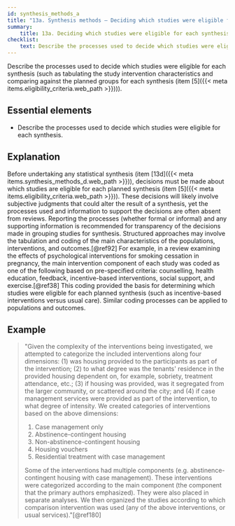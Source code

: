 ```yaml
---
id: synthesis_methods_a
title: "13a. Synthesis methods – Deciding which studies were eligible for each synthesis"
summary:
    title: 13a. Deciding which studies were eligible for each synthesis
checklist:
    text: Describe the processes used to decide which studies were eligible for each synthesis (such as tabulating the study intervention characteristics and comparing against the planned groups for each synthesis described in item 5.
---
```


Describe the processes used to decide which studies were eligible for each synthesis (such as tabulating the study intervention characteristics and comparing against the planned groups for each synthesis (item [5]({{< meta items.eligibility_criteria.web_path >}}))).

## Essential elements

-   Describe the processes used to decide which studies were eligible
    for each synthesis.

## Explanation

Before undertaking any statistical synthesis (item
[13d]({{< meta items.synthesis_methods_d.web_path >}})), decisions must be made about which studies are eligible for each planned synthesis (item [5]({{< meta items.eligibility_criteria.web_path >}})). 
These decisions will likely involve subjective judgments that could 
alter the result of a synthesis, yet the
processes used and information to support the decisions are often absent
from reviews. Reporting the processes (whether formal or informal) and
any supporting information is recommended for transparency of the
decisions made in grouping studies for synthesis. Structured approaches
may involve the tabulation and coding of the main characteristics of the
populations, interventions, and outcomes.[@ref92] For example, in a
review examining the effects of psychological interventions for smoking
cessation in pregnancy, the main intervention component of each study
was coded as one of the following based on pre-specified criteria:
counselling, health education, feedback, incentive-based interventions,
social support, and exercise.[@ref38] This coding provided the basis for
determining which studies were eligible for each planned synthesis (such
as incentive-based interventions versus usual care). Similar coding
processes can be applied to populations and outcomes.

## Example

> "Given the complexity of the interventions being investigated, we
attempted to categorize the included interventions along four
dimensions: (1) was housing provided to the participants as part of the
intervention; (2) to what degree was the tenants' residence in the
provided housing dependent on, for example, sobriety, treatment
attendance, etc.; (3) if housing was provided, was it segregated from
the larger community, or scattered around the city; and (4) if case
management services were provided as part of the intervention, to what
degree of intensity. We created categories of interventions based on the
above dimensions:
> 
> 1.  Case management only
> 2.  Abstinence-contingent housing
> 3.  Non-abstinence-contingent housing
> 4.  Housing vouchers
> 5.  Residential treatment with case management
> 
> Some of the interventions had multiple components (e.g.
abstinence-contingent housing with case management). These interventions
were categorized according to the main component (the component that the
primary authors emphasized). They were also placed in separate analyses.
We then organized the studies according to which comparison intervention
was used (any of the above interventions, or usual services)."[@ref180]